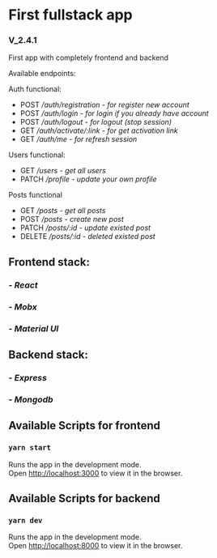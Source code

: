 # First fullstack app

### V_2.4.1

First app with completely frontend and backend

Available endpoints: 

Auth functional:
- POST */auth/registration - for register new account*
- POST */auth/login - for login if you already have account*
- POST */auth/logout - for logout (stop session)*
- GET */auth/activate/:link - for get activation link*
- GET */auth/me - for refresh session*

Users functional:
- GET */users - get all users*
- PATCH */profile - update your own profile*

Posts functional
- GET */posts - get all posts*
- POST */posts - create new post*
- PATCH */posts/:id - update existed post*
- DELETE */posts/:id - deleted existed post*

## Frontend stack:
### - *React*
### - *Mobx*
### - *Material UI*

## Backend stack:
### - *Express*
### - *Mongodb*



## Available Scripts for frontend

### `yarn start`

Runs the app in the development mode.\
Open [http://localhost:3000](http://localhost:3000) to view it in the browser.

## Available Scripts for backend

### `yarn dev`

Runs the app in the development mode.\
Open [http://localhost:8000](http://localhost:8000) to view it in the browser.

